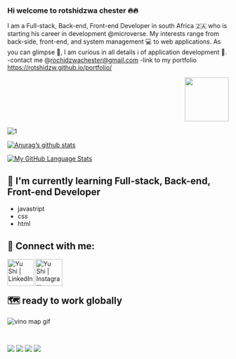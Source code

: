 ### Hi welcome to rotshidzwa chester 🔥🔥
I am a Full-stack, Back-end, Front-end Developer in south Africa 🇿🇦 who is starting  his career in development @microverse. My interests range from back-side, front-end, and system management 💻 to web applications. As you can glimpse 🙈, I am curious in all details ℹ️ of application development 🥇.
-contact me @rochidzwachester@gmail.com
-link to my portfolio  https://rotshidzw.github.io/portfolio/


<div id="header" align="right">
  <img src="https://media.giphy.com/media/M9gbBd9nbDrOTu1Mqx/giphy.gif" width="100" />
</div>


![1](https://user-images.githubusercontent.com/69056906/168400491-e4eddddf-e382-44c6-a9d1-fd2b0b2d35ad.png)

[![Anurag’s github stats](https://github-readme-stats.vercel.app/api?username=rotshidzw)](https://github.com/rotshidzw)

[![My GitHub Language Stats](https://github-readme-stats.vercel.app/api/top-langs/?username=rotshidzw&langs_count=5&theme=tokyonight)]()     





## 🌱 I'm currently learning Full-stack, Back-end, Front-end Developer 

- javastript
- css
- html



## 🤝 Connect with me:

<a href="https://www.linkedin.com/in/rochidzwa-chester-8062b6211/"><img align="left" src="https://raw.githubusercontent.com/yushi1007/yushi1007/main/images/linkedin.svg" alt="Yu Shi | LinkedIn" width="61px"/></a>
<a href="https://www.instagram.com/rochi_chester/"><img align="left" src="https://raw.githubusercontent.com/yushi1007/yushi1007/main/images/instagram.svg" alt="Yu Shi | Instagram" width="61px"/></a>


</br>


</br>

</br>

## 🗺️ ready to work globally 
![vino map gif](https://github.com/AlenaNiku/vino-map/blob/master/vino-giphy.gif)

</br>

![](https://img.shields.io/badge/Tools-GitHub-informational?style=flat&logo=GitHub&color=181717)
![](https://img.shields.io/badge/Style-CSS3-informational?style=flat&logo=CSS3&color=1572B6)
![](https://img.shields.io/badge/Code-JavaScript-informational?style=flat&logo=JavaScript&color=F7DF1E)
![](https://img.shields.io/badge/Code-HTML5-informational?style=flat&logo=HTML5&color=E34F26)

